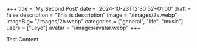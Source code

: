 +++
title = 'My Second Post'
date = '2024-10-23T12:30:52+01:00'
draft = false
description = "This is description"
image = "/images/2s.webp"
imageBig= "/images/2b.webp"
categories = ["general", "life", "music"]
users = ["Leye"]
avatar = "/images/avatar.webp"
+++

Test Content
